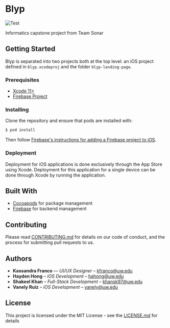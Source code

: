 # Blyp
![Test](https://github.com/sKhan16/Blyp/workflows/Test/badge.svg)

Informatics capstone project from Team Sonar


## Getting Started

Blyp is separated into two projects both at the top level: an iOS project defined in `blyp.xcodeproj` and the folder `blyp-landing-page`.

### Prerequisites
* [Xcode 11+](https://developer.apple.com/xcode/)
* [Firebase Project](https://firebase.google.com/)

### Installing

Clone the repository and ensure that pods are installed with:
```bash
$ pod install
```
Then follow [Firebase's instructions for adding a Firebase project to iOS](https://firebase.google.com/docs/ios/setup). 

### Deployment

Deployment for iOS applications is done exclusively through the App Store using Xcode.
Deployment for this application for a single device can be done through Xcode by running the application.

## Built With
* [Cocoapods](https://cocoapods.org/) for package management
* [Firebase](https://firebase.google.com/) for backend management

## Contributing

Please read [CONTRIBUTING.md](./CONTRIBUTING.md) for details on our code of conduct, and the process for submitting pull requests to us.

## Authors

* **Kassandra Franco** — *UI/UX Designer* – kfranco@uw.edu
* **Hayden Hong** – *iOS Development* – hahong@uw.edu
* **Shakeel Khan** – *Full-Stack Development* – khansk97@uw.edu
* **Vanely Ruiz** – *iOS Development* – vanely@uw.edu

## License

This project is licensed under the MIT License - see the [LICENSE.md](./LICENSE.md) for details

